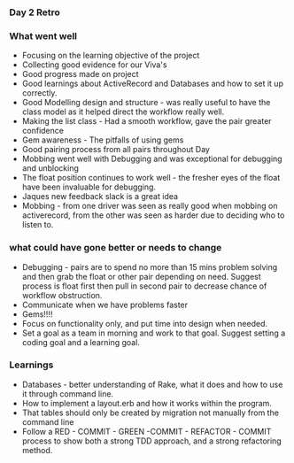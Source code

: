 ### Day 2 Retro ###

### What went well ###

- Focusing on the learning objective of the project
- Collecting good evidence for our Viva's
- Good progress made on project
- Good learnings about ActiveRecord and Databases and how to set it up correctly.
- Good Modelling design and structure - was really useful to have the class model as it helped direct the workflow really well.
- Making the list class - Had a smooth workflow, gave the pair greater confidence
- Gem awareness - The pitfalls of using gems
- Good pairing process from all pairs throughout Day
- Mobbing went well with Debugging and was exceptional for debugging and unblocking
- The float position continues to work well - the fresher eyes of the float have been invaluable for debugging.
- Jaques new feedback slack is a great idea
- Mobbing - from one driver was seen as really good when mobbing on activerecord, from the other was seen as harder due to deciding who to listen to.


### what could have gone better or needs to change ###

- Debugging - pairs are to spend no more than 15 mins problem solving and then grab the float or other pair depending on need. Suggest process is float first then pull in second pair to decrease chance of workflow obstruction.
- Communicate when we have problems faster
- Gems!!!!
- Focus on functionality only, and put time into design when needed.
- Set a goal as a team in morning and work to that goal. Suggest setting a coding goal and a learning goal.

### Learnings ###

- Databases - better understanding of Rake, what it does and how to use it through command line.
- How to implement a layout.erb and how it works within the program.
- That tables should only be created by migration not manually from the command line
- Follow a RED - COMMIT - GREEN -COMMIT - REFACTOR - COMMIT process to show both a strong TDD approach, and a strong refactoring method.
